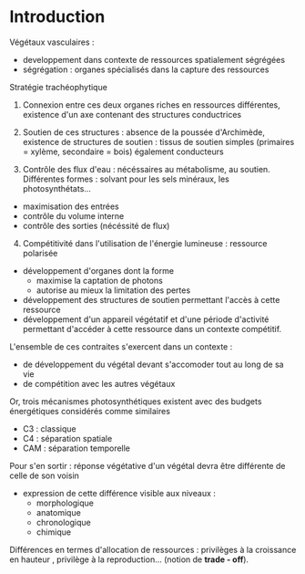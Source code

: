 # Introduction

Végétaux vasculaires :

* developpement dans contexte de ressources spatialement ségrégées
* ségrégation : organes spécialisés dans la capture des ressources

Stratégie trachéophytique

1) Connexion entre ces deux organes riches en ressources différentes, existence d'un axe contenant des structures conductrices

2) Soutien de ces structures : absence de la poussée d'Archimède, existence de structures de soutien : tissus de soutien simples (primaires = xylème, secondaire = bois) également conducteurs

3) Contrôle des flux d'eau : nécéssaires au métabolisme, au soutien. Différentes formes : solvant pour les sels minéraux, les photosynthétats... 

* maximisation des entrées 
* contrôle du volume interne
* contrôle des sorties (nécéssité de flux)

4) Compétitivité dans l'utilisation de l'énergie lumineuse : ressource polarisée 

* développement d'organes dont la forme 
	* maximise la captation de photons 
   	* autorise au mieux la limitation des pertes
* développement des structures de soutien permettant l'accès à cette ressource
* développement d'un appareil végétatif et d'une période d'activité permettant d'accéder à cette ressource dans un contexte compétitif.

L'ensemble de ces contraites s'exercent dans un contexte :

* de développement du végétal devant s'accomoder tout au long de sa vie
* de compétition avec les autres végétaux

Or, trois mécanismes photosynthétiques existent avec des budgets énergétiques considérés comme similaires 

* C3 : classique
* C4 : séparation spatiale
* CAM : séparation temporelle

Pour s'en sortir : réponse végétative d'un végétal devra être différente de celle de son voisin

* expression de cette différence visible aux niveaux :
	* morphologique
    * anatomique
    * chronologique
    * chimique
    
Différences en termes d'allocation de ressources : privilèges à la croissance en hauteur , privilège à la reproduction... (notion de **trade - off**).

